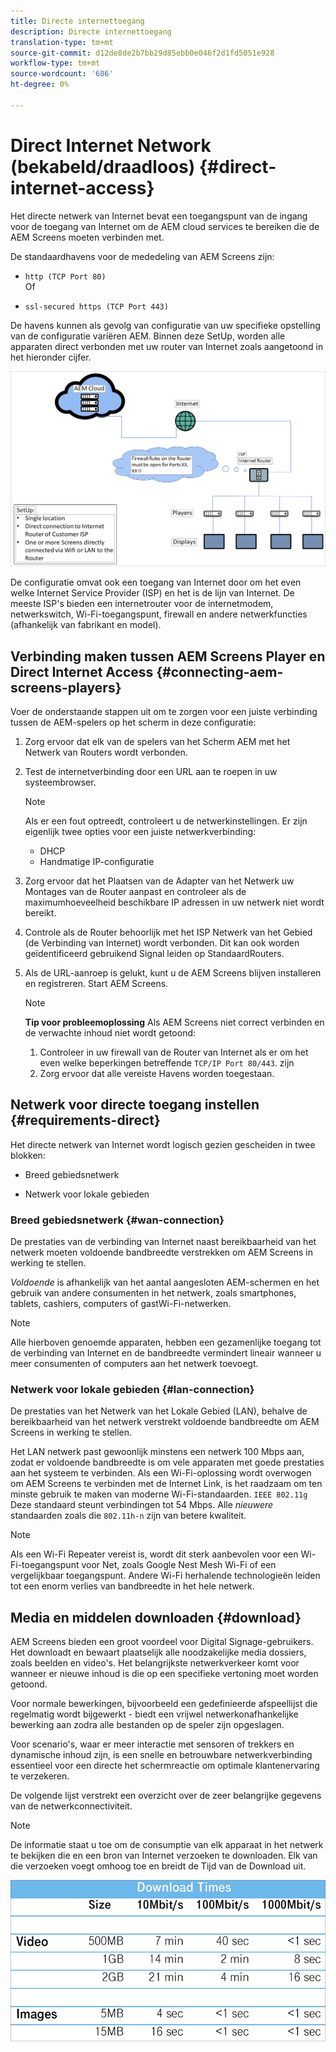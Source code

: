 ```yaml
---
title: Directe internettoegang
description: Directe internettoegang
translation-type: tm+mt
source-git-commit: d12de8de2b7bb29d85ebb0e046f2d1fd5051e928
workflow-type: tm+mt
source-wordcount: '686'
ht-degree: 0%

---
```



# Direct Internet Network (bekabeld/draadloos) {#direct-internet-access}

Het directe netwerk van Internet bevat een toegangspunt van de ingang voor de toegang van Internet om de AEM cloud services te bereiken die de AEM Screens moeten verbinden met.

De standaardhavens voor de mededeling van AEM Screens zijn:
* `http (TCP Port 80)`
   <br>Of</br>

* `ssl-secured https (TCP Port 443)`

De havens kunnen als gevolg van configuratie van uw specifieke opstelling van de configuratie variëren AEM. Binnen deze SetUp, worden alle apparaten direct verbonden met uw router van Internet zoals aangetoond in het hieronder cijfer.

![](/help/assets/direct-access-2.png)

De configuratie omvat ook een toegang van Internet door om het even welke Internet Service Provider (ISP) en het is de lijn van Internet. De meeste ISP&#39;s bieden een internetrouter voor de internetmodem, netwerkswitch, Wi-Fi-toegangspunt, firewall en andere netwerkfuncties (afhankelijk van fabrikant en model).

## Verbinding maken tussen AEM Screens Player en Direct Internet Access {#connecting-aem-screens-players}

Voer de onderstaande stappen uit om te zorgen voor een juiste verbinding tussen de AEM-spelers op het scherm in deze configuratie:

1. Zorg ervoor dat elk van de spelers van het Scherm AEM met het Netwerk van Routers wordt verbonden.
1. Test de internetverbinding door een URL aan te roepen in uw systeembrowser.

   >[!NOTE]
   >Als er een fout optreedt, controleert u de netwerkinstellingen. Er zijn eigenlijk twee opties voor een juiste netwerkverbinding:
   >* DHCP
   >* Handmatige IP-configuratie


1. Zorg ervoor dat het Plaatsen van de Adapter van het Netwerk uw Montages van de Router aanpast en controleer als de maximumhoeveelheid beschikbare IP adressen in uw netwerk niet wordt bereikt.

1. Controle als de Router behoorlijk met het ISP Netwerk van het Gebied (de Verbinding van Internet) wordt verbonden. Dit kan ook worden geïdentificeerd gebruikend Signal leiden op StandaardRouters.
1. Als de URL-aanroep is gelukt, kunt u de AEM Screens blijven installeren en registreren. Start AEM Screens.

   >[!NOTE]
   >**Tip voor probleemoplossing**
   >Als AEM Screens niet correct verbinden en de verwachte inhoud niet wordt getoond:
   >
   >1. Controleer in uw firewall van de Router van Internet als er om het even welke beperkingen betreffende `TCP/IP Port 80/443`. zijn
   >1. Zorg ervoor dat alle vereiste Havens worden toegestaan.


## Netwerk voor directe toegang instellen {#requirements-direct}

Het directe netwerk van Internet wordt logisch gezien gescheiden in twee blokken:

* Breed gebiedsnetwerk

* Netwerk voor lokale gebieden

### Breed gebiedsnetwerk {#wan-connection}

De prestaties van de verbinding van Internet naast bereikbaarheid van het netwerk moeten voldoende bandbreedte verstrekken om AEM Screens in werking te stellen.

*Voldoende* is afhankelijk van het aantal aangesloten AEM-schermen en het gebruik van andere consumenten in het netwerk, zoals smartphones, tablets, cashiers, computers of gastWi-Fi-netwerken.

>[!NOTE]
>Alle hierboven genoemde apparaten, hebben een gezamenlijke toegang tot de verbinding van Internet en de bandbreedte vermindert lineair wanneer u meer consumenten of computers aan het netwerk toevoegt.

### Netwerk voor lokale gebieden {#lan-connection}

De prestaties van het Netwerk van het Lokale Gebied (LAN), behalve de bereikbaarheid van het netwerk verstrekt voldoende bandbreedte om AEM Screens in werking te stellen.

Het LAN netwerk past gewoonlijk minstens een netwerk 100 Mbps aan, zodat er voldoende bandbreedte is om vele apparaten met goede prestaties aan het systeem te verbinden.
Als een Wi-Fi-oplossing wordt overwogen om AEM Screens te verbinden met de Internet Link, is het raadzaam om ten minste gebruik te maken van moderne Wi-Fi-standaarden. `IEEE 802.11g` Deze standaard steunt verbindingen tot 54 Mbps. Alle *nieuwere* standaarden zoals die `802.11h-n` zijn van betere kwaliteit.

>[!NOTE]
>Als een Wi-Fi Repeater vereist is, wordt dit sterk aanbevolen voor een Wi-Fi-toegangspunt voor Net, zoals Google Nest Mesh Wi-Fi of een vergelijkbaar toegangspunt. Andere Wi-Fi herhalende technologieën leiden tot een enorm verlies van bandbreedte in het hele netwerk.

## Media en middelen downloaden {#download}

AEM Screens bieden een groot voordeel voor Digital Signage-gebruikers. Het downloadt en bewaart plaatselijk alle noodzakelijke media dossiers, zoals beelden en video&#39;s. Het belangrijkste netwerkverkeer komt voor wanneer er nieuwe inhoud is die op een specifieke vertoning moet worden getoond.

Voor normale bewerkingen, bijvoorbeeld een gedefinieerde afspeellijst die regelmatig wordt bijgewerkt - biedt een vrijwel netwerkonafhankelijke bewerking aan zodra alle bestanden op de speler zijn opgeslagen.

Voor scenario&#39;s, waar er meer interactie met sensoren of trekkers en dynamische inhoud zijn, is een snelle en betrouwbare netwerkverbinding essentieel voor een directe het schermreactie om optimale klantenervaring te verzekeren.

De volgende lijst verstrekt een overzicht over de zeer belangrijke gegevens van de netwerkconnectiviteit.

>[!NOTE]
>De informatie staat u toe om de consumptie van elk apparaat in het netwerk te bekijken die en een bron van Internet verzoeken te downloaden. Elk van die verzoeken voegt omhoog toe en breidt de Tijd van de Download uit.

![](/help/assets/download-times-direct.png)

